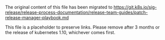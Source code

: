 The original content of this file has been migrated to https://git.k8s.io/sig-release/release-process-documentation/release-team-guides/patch-release-manager-playbook.md

This file is a placeholder to preserve links.  Please remove after 3 months or the release of kubernetes 1.10, whichever comes first.
